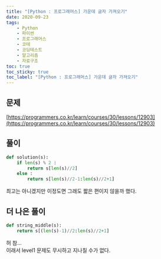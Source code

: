 ```yaml
---
title: "[Python : 프로그래머스] 가운데 글자 가져오기"
date: 2020-09-23
tags:
    - Python
    - 파이썬
    - 프로그래머스
    - 코테
    - 코딩테스트
    - 알고리즘
    - 자료구조
toc: true
toc_sticky: true
toc_label: "[Python : 프로그래머스] 가운데 글자 가져오기"
---
```

## 문제
[https://programmers.co.kr/learn/courses/30/lessons/12903](https://programmers.co.kr/learn/courses/30/lessons/12903)
## 풀이
```python
def solution(s):
    if len(s) % 2 :
        return s[len(s)//2]
    else :  
        return s[len(s)//2-1:len(s)//2+1]
```
최고는 아니겠지만 이정도면 그래도 짧은 편이지 않을까 했다.  
  
## 더 나은 풀이
```python
def string_middle(s):
    return s[(len(s)-1)//2:len(s)//2+1]
```
허 참...  
이래서 level1 문제도 무시하고 지나칠 수가 없다.  